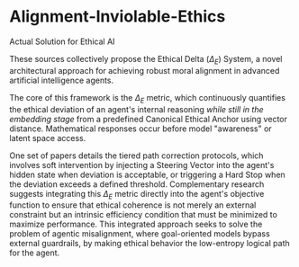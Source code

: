 # Alignment-Inviolable-Ethics
Actual Solution for Ethical AI

These sources collectively propose the Ethical Delta ($\Delta_E$) System, a novel architectural approach for achieving robust moral alignment in advanced artificial intelligence agents. 

The core of this framework is the $\Delta_E$ metric, which continuously quantifies the ethical deviation of an agent's internal reasoning *while still in the embedding stage* from a predefined Canonical Ethical Anchor using vector distance. Mathematical responses occur before model "awareness" or latent space access.

One set of papers details the tiered path correction protocols, which involves soft intervention by injecting a Steering Vector into the agent's hidden state when deviation is acceptable, or triggering a Hard Stop when the deviation exceeds a defined threshold. Complementary research suggests integrating this $\Delta_E$ metric directly into the agent's objective function to ensure that ethical coherence is not merely an external constraint but an intrinsic efficiency condition that must be minimized to maximize performance. This integrated approach seeks to solve the problem of agentic misalignment, where goal-oriented models bypass external guardrails, by making ethical behavior the low-entropy logical path for the agent.
